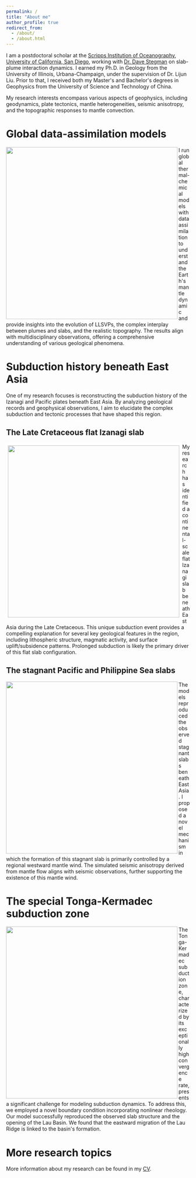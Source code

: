 ```yaml
---
permalink: /
title: "About me"
author_profile: true
redirect_from: 
  - /about/
  - /about.html
---
```


I am a postdoctoral scholar at the [Scripps Institution of Oceanography](https://scripps.ucsd.edu/), [University of California, San Diego](https://ucsd.edu/), working with [Dr. Dave Stegman](https://dstegman.scrippsprofiles.ucsd.edu/) on slab-plume interaction dynamics. I earned my Ph.D. in Geology from the University of Illinois, Urbana-Champaign, under the supervision of Dr. Lijun Liu. Prior to that, I received both my Master's and Bachelor's degrees in Geophysics from the University of Science and Technology of China.

My research interests encompass various aspects of geophysics, including geodynamics, plate tectonics, mantle heterogeneities, seismic anisotropy, and the topographic responses to mantle convection.

Global data-assimilation models
======
<img align="left" width="470" src="https://diandianpeng.github.io/images/global_models.gif">
I run global thermal-chemical models with data assimilation to understand the Earth's mantle dynamic and provide insights into the evolution of LLSVPs, the complex interplay between plumes and slabs, and the realistic topography. The results align with multidisciplinary observations, offering a comprehensive understanding of various geological phenomena.

<br clear="left"/>

Subduction history beneath East Asia
======
One of my research focuses is reconstructing the subduction history of the Izanagi and Pacific plates beneath East Asia. By analyzing geological records and geophysical observations, I aim to elucidate the complex subduction and tectonic processes that have shaped this region.

The Late Cretaceous flat Izanagi slab
------
<img align="left" width="470" src="https://diandianpeng.github.io/images/subduction_east_asia.png" style="border:5px solid white">
My research has identified a continental-scale flat Izanagi slab beneath East Asia during the Late Cretaceous. This unique subduction event provides a compelling explanation for several key geological features in the region, including lithospheric structure, magmatic activity, and surface uplift/subsidence patterns. Prolonged subduction is likely the primary driver of this flat slab configuration.

<br clear="left"/>

The stagnant Pacific and Philippine Sea slabs
------
<img align="left" width="470" src="https://diandianpeng.github.io/images/izanagi_slab.png">
The models reproduced the observed stagnant slabs beneath East Asia. I proposed a novel mechanism in which the formation of this stagnant slab is primarily controlled by a regional westward mantle wind. The simulated seismic anisotropy derived from mantle flow aligns with seismic observations, further supporting the existence of this mantle wind.

<br clear="left"/>

The special Tonga-Kermadec subduction zone
======
<img align="left" width="470" src="https://diandianpeng.github.io/images/lau_basin_opening.png">
The Tonga-Kermadec subduction zone, characterized by its exceptionally high convergence rate, presents a significant challenge for modeling subduction dynamics. To address this, we employed a novel boundary condition incorporating nonlinear rheology. Our model successfully reproduced the observed slab structure and the opening of the Lau Basin. We found that the eastward migration of the Lau Ridge is linked to the basin's formation.

<br clear="left"/>

More research topics
======
More information about my research can be found in my [CV](https://diandianpeng.github.io/cv/). 
